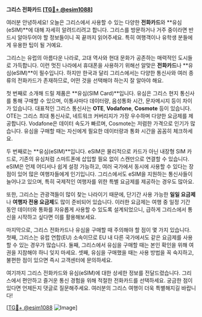 **그리스 전화카드 [[TG💪+ @esim1088](https://t.me/s/esim1088)]**

여러분 안녕하세요! 오늘은 그리스에서 사용할 수 있는 다양한 **전화카드**와 **유심(eSIM)**에 대해 자세히 알려드리려고 합니다. 그리스를 방문하거나 거주 중이라면 반드시 알아두어야 할 정보들이니 꼭 끝까지 읽어주세요. 특히 여행객이나 유학생 분들에게 유용한 팁이 될 거예요.

그리스는 유럽의 아름다운 나라로, 고대 역사와 현대 문화가 공존하는 매력적인 도시들로 가득합니다. 이런 멋진 나라에서 휴대폰을 사용하기 위해선 알맞은 **전화카드**나 **유심(eSIM)**이 필수입니다. 하지만 한국과 달리 그리스에서는 다양한 통신사와 여러 종류의 전화카드가 존재하므로, 어떤 것을 선택해야 하는지 잘 알아야 해요.

첫 번째로 소개해 드릴 제품은 **유심(SIM Card)**입니다. 유심은 그리스 현지 통신사를 통해 구매할 수 있으며, 이통사마다 데이터량, 음성통화 시간, 문자메시지 등이 차이가 있습니다. 대표적인 그리스 통신사는 **OTE**, **Vodafone**, **Cosmote** 등이 있습니다. OTE는 그리스 최대 통신사로, 네트워크 커버리지가 가장 우수하며 다양한 요금제를 제공합니다. Vodafone은 데이터 속도가 빠르며, Cosmote는 저렴한 가격으로 인기가 많습니다. 유심을 구매할 때는 자신에게 필요한 데이터량과 통화 시간을 꼼꼼히 체크하세요.

두 번째로는 **유심(eSIM)**입니다. eSIM은 물리적으로 카드가 아닌 내장형 SIM 카드로, 기존의 유심처럼 스마트폰에 삽입할 필요 없이 스캔만으로 연결할 수 있습니다. eSIM은 언제 어디서나 쉽게 설정 가능하고, 여러 국가에서 동시에 사용할 수 있다는 장점이 있어 많은 여행자들에게 인기입니다. 그리스에서도 eSIM을 지원하는 통신사들이 늘어나고 있으며, 특히 국제적인 여행자를 위한 특별 요금제를 제공하는 경우도 많아요.

또한, 그리스는 관광객들이 많이 찾는 나라이기 때문에, 단기간 사용 가능한 **일일 요금제**나 **여행자 전용 요금제**도 많이 준비되어 있습니다. 이러한 요금제는 여행 중 일정 기간 동안 데이터와 통화를 자유롭게 사용할 수 있도록 설계되었으니, 급하게 그리스에서 통신을 시작하고 싶다면 이를 활용해보세요.

마지막으로, 그리스 전화카드나 유심을 구매할 때 주의해야 할 점이 몇 가지 있습니다. 첫째, 그리스는 유럽 연합(EU) 소속이므로 EU 내 다른 국가에서도 같은 요금제를 사용할 수 있는 경우가 많습니다. 둘째, 그리스에서 유심을 구매할 때는 본인 확인을 위해 여권을 지참해야 하니 잊지 마세요. 셋째, 유심을 구매했을 때는 사용 방법을 꼭 숙지하고, 불편한 점이 있으면 즉시 고객센터에 문의하세요.

여기까지 그리스 전화카드와 유심(eSIM)에 대한 상세한 정보를 전달드렸습니다. 그리스에서 편안하고 즐거운 통신 경험을 위해 적절한 전화카드를 선택하세요. 궁금한 점이 있다면 언제든지 댓글로 질문해주세요. 여러분의 그리스 여행이 더욱 특별해지길 바랍니다! 

[[TG💪+ @esim1088](https://t.me/s/esim1088) ![Image](https://i.postimg.cc/Y0z9fWf4/image.png)]